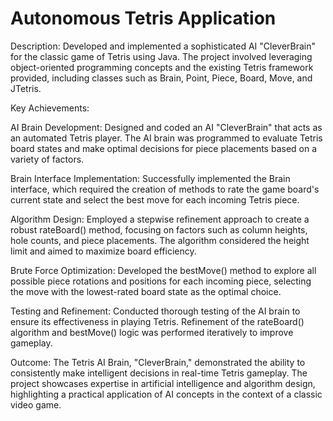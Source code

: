 # Autonomous Tetris Application
Description: Developed and implemented a sophisticated AI "CleverBrain" for the classic game of Tetris using Java. The project involved leveraging object-oriented programming concepts and the existing Tetris framework provided, including classes such as Brain, Point, Piece, Board, Move, and JTetris.

Key Achievements:

AI Brain Development: Designed and coded an AI "CleverBrain" that acts as an automated Tetris player. The AI brain was programmed to evaluate Tetris board states and make optimal decisions for piece placements based on a variety of factors.

Brain Interface Implementation: Successfully implemented the Brain interface, which required the creation of methods to rate the game board's current state and select the best move for each incoming Tetris piece.

Algorithm Design: Employed a stepwise refinement approach to create a robust rateBoard() method, focusing on factors such as column heights, hole counts, and piece placements. The algorithm considered the height limit and aimed to maximize board efficiency.

Brute Force Optimization: Developed the bestMove() method to explore all possible piece rotations and positions for each incoming piece, selecting the move with the lowest-rated board state as the optimal choice.

Testing and Refinement: Conducted thorough testing of the AI brain to ensure its effectiveness in playing Tetris. Refinement of the rateBoard() algorithm and bestMove() logic was performed iteratively to improve gameplay.

Outcome: The Tetris AI Brain, "CleverBrain," demonstrated the ability to consistently make intelligent decisions in real-time Tetris gameplay. The project showcases expertise in artificial intelligence and algorithm design, highlighting a practical application of AI concepts in the context of a classic video game.
